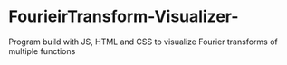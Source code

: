 # FourieirTransform-Visualizer-
Program build with JS, HTML and CSS to visualize Fourier transforms of multiple functions 
